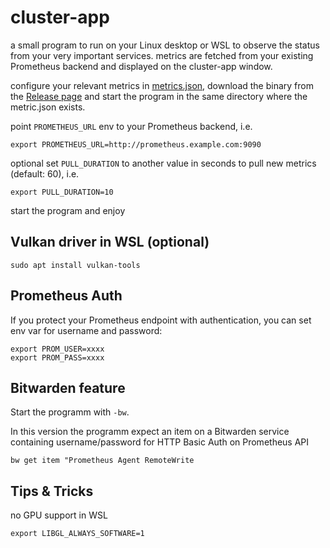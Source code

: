 # cluster-app

a small program to run on your Linux desktop or WSL to observe the status from your very important services.
metrics are fetched from your existing Prometheus backend and displayed on the cluster-app window.

configure your relevant metrics in [metrics.json](metrics.json), download the binary from the [Release page](https://github.com/eumel8/cluster-app/releases) and start the program in the same directory where the metric.json exists.

point `PROMETHEUS_URL` env to your Prometheus backend, i.e. 

```
export PROMETHEUS_URL=http://prometheus.example.com:9090
```

optional set `PULL_DURATION` to another value in seconds to pull new metrics (default: 60), i.e.

```
export PULL_DURATION=10
```

start the program and enjoy

## Vulkan driver in WSL (optional)

```
sudo apt install vulkan-tools
```

## Prometheus Auth

If you protect your Prometheus endpoint with authentication, you can set env var for username and password:

```
export PROM_USER=xxxx
export PROM_PASS=xxxx
```

## Bitwarden feature

Start the programm with `-bw`.

In this version the programm expect an item on a Bitwarden service containing username/password for HTTP Basic Auth on
Prometheus API

```
bw get item "Prometheus Agent RemoteWrite
```

## Tips & Tricks

no GPU support in WSL

```
export LIBGL_ALWAYS_SOFTWARE=1
```
